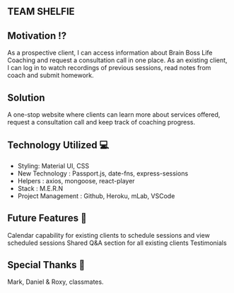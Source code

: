 ## TEAM SHELFIE

## Motivation ⁉

As a prospective client, I can access information about Brain Boss Life Coaching and request a consultation call in one place.
As an existing client, I can log in to watch recordings of previous sessions, read notes from coach and submit homework.

## Solution

A one-stop website where clients can learn more about services offered, request a consultation call and keep track of coaching progress.

## Technology Utilized 💻

- Styling: Material UI, CSS
- New Technology : Passport.js, date-fns, express-sessions
- Helpers : axios, mongoose, react-player
- Stack : M.E.R.N
- Project Management : Github, Heroku, mLab, VSCode

## Future Features 🔮

Calendar capability for existing clients to schedule sessions and view scheduled sessions
Shared Q&A section for all existing clients
Testimonials

## Special Thanks 🙌

Mark, Daniel & Roxy, classmates.
